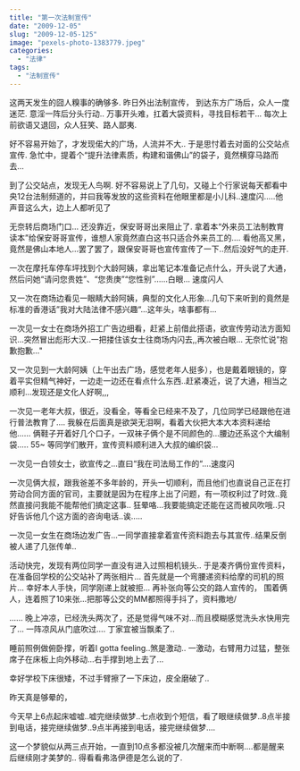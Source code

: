 ```yaml
---
title: "第一次法制宣传"
date: "2009-12-05"
slug: "2009-12-05-125"
image: "pexels-photo-1383779.jpeg"
categories: 
  - "法律"
tags: 
  - "法制宣传"
---
```


这两天发生的囧人糗事的确够多. 昨日外出法制宣传， 到达东方广场后，众人一度迷茫. 意淫一阵后分头行动.. 万事开头难，扛着大袋资料，寻找目标若干... 每次上前欲语又退回，众人狂笑、路人鄙夷.

好不容易开始了，才发现偌大的广场，人流并不大.. 于是思忖着去对面的公交站点宣传. 急忙中，提着个“提升法律素质，构建和谐佛山”的袋子，竟然横穿马路而去...

到了公交站点，发现无人鸟啊. 好不容易说上了几句，又碰上个行家说每天都看中央12台法制频道的，并曰我等发放的这些资料在他眼里都是小儿科..速度闪.....他声音这么大，边上人都听见了

无奈转后商场门口... 还没靠近，保安哥哥出来阻止了. 拿着本“外来员工法制教育读本”给保安哥哥宣传，谁想人家竟然直白这书只适合外来员工的.... 看他高又黑，竟然是佛山本地人...罢了罢了，跟保安哥哥也宣传宣传了一下..然后没好气的走开.

一次在摩托车停车坪找到个大龄阿姨，拿出笔记本准备记点什么，开头说了大通，然后问她“请问您贵姓”、“您贵庚”“您性别”......白眼... 速度闪人

又一次在商场边看见一眼睛大龄阿姨，典型的文化人形象...几句下来听到的竟然是标准的香港话”我对大陆法律不感兴趣“...这年头，啥事都有...

一次见一女士在商场外招工广告边细看，赶紧上前借此搭语，欲宣传劳动法方面知识...突然冒出彪形大汉..一把搂住该女士往商场内闪去,,再次被白眼... 无奈忙说”抱歉抱歉..."

又一次见到一大龄阿姨（上午出去广场，感觉老年人挺多），也是戴着眼镜的，穿着平实但精气神好，一边走一边还在看点什么东西..赶紧凑近，说了大通，相当之顺利...发现还是文化人好啊,,,

一次见一老年大叔，很近，没看全，等看全已经来不及了，几位同学已经跟他在进行普法教育了.... 我躲在后面真是欲哭无泪啊，看着大伙把大本大本资料递给他...... 俩鞋子开着好几个口子，一双袜子俩个是不同颜色的...腰边还系这个大编制袋..... 55~ 等同学们散开，宣传资料顺利进入大叔的编织袋...

一次见一白领女士，欲宣传之...直曰“我在司法局工作的“....速度闪

一次见俩大叔，跟我爸差不多年龄的，开头一切顺利，而且他们也直说自己正在打劳动合同方面的官司，主要就是因为在程序上出了问题，有一项权利过了时效..竟然直接问我能不能帮他们搞定这事.. 狂晕咯...我要能搞定还能在这而被风吹哦..只好告诉他几个这方面的咨询电话..诶.....

一次见一女生在商场边发广告...一同学直接拿着宣传资料跑去与其宣传..结果反倒被人递了几张传单..

活动快完，发现有两位同学一直没有进入过照相机镜头.. 于是凑齐俩份宣传资料，在准备回学校的公交站补了两张相片... 首先就是一个弯腰递资料给摩的司机的照片... 幸好本人手快，同学刚递上就被拒... 再补张向等公交的路人宣传的， 围着俩人，连着照了10来张...把那等公交的MM都照得手抖了，资料撒地/

...... 晚上冲凉，已经洗头两次了，还是觉得气味不对...而且模糊感觉洗头水快用完了... 一阵凉风从门底吹过.... 丁家宜被当飘柔了..

睡前照例做俯卧撑，听着I gotta feeling..煞是激动.. 一激动，右臂用力过猛，整张席子在床板上向外移动...右手撑到地上去了...

幸好学校下床很矮，不过手臂擦了一下床边，皮全磨破了..

昨天真是够晕的，

今天早上6点起床嘘嘘..嘘完继续做梦..七点收到个短信，看了眼继续做梦..8点半接到电话，接完继续做梦..9点半再接到电话，接完继续做梦.... 

这一个梦貌似从两三点开始，一直到10点多都没被几次醒来而中断啊....都是醒来后继续刚才美梦的.. 得看看弗洛伊德是怎么说的了.
